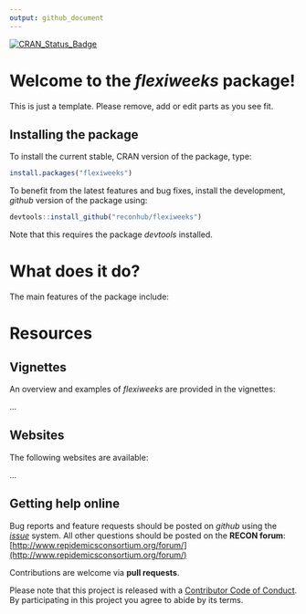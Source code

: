 ```yaml
---
output: github_document
---
```


[![CRAN_Status_Badge](http://www.r-pkg.org/badges/version/flexiweeks)](https://cran.r-project.org/package=flexiweeks)

# Welcome to the *flexiweeks* package!

This is just a template. Please remove, add or edit parts as you see fit.

## Installing the package

To install the current stable, CRAN version of the package, type:

```r
install.packages("flexiweeks")
```

To benefit from the latest features and bug fixes, install the development, *github* version of the package using:

```r
devtools::install_github("reconhub/flexiweeks")
```

Note that this requires the package *devtools* installed.


# What does it do?

The main features of the package include:



# Resources

## Vignettes

An overview and examples of *flexiweeks* are provided in the vignettes:

...

## Websites

The following websites are available:

...

## Getting help online

Bug reports and feature requests should be posted on *github* using the [*issue*](http://github.com/reconhub/flexiweeks/issues) system. All other questions should be posted on the **RECON forum**: <br>
[http://www.repidemicsconsortium.org/forum/](http://www.repidemicsconsortium.org/forum/)

Contributions are welcome via **pull requests**.

Please note that this project is released with a [Contributor Code of Conduct](CONDUCT.md). By participating in this project you agree to abide by its terms.

